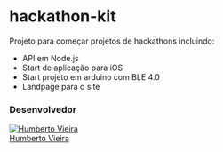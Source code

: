 # hackathon-kit
Projeto para começar projetos de hackathons incluindo:
  - API em Node.js
  - Start de aplicação para iOS
  - Start projeto em arduino com BLE 4.0
  - Landpage para o site



### Desenvolvedor

[![Humberto Vieira](https://fbcdn-profile-a.akamaihd.net/hprofile-ak-xaf1/v/t1.0-1/p160x160/10393966_648263531937749_506746197293655803_n.jpg?oh=af34ebcd6bf0d60befe3e6149e3e0104&oe=56892FC9&__gda__=1456641604_5b7b434e33a946f52b7ddc7e5b27a4df)](https://github.com/betovieira) <br/> 
[Humberto Vieira](https://github.com/betovieira) 
